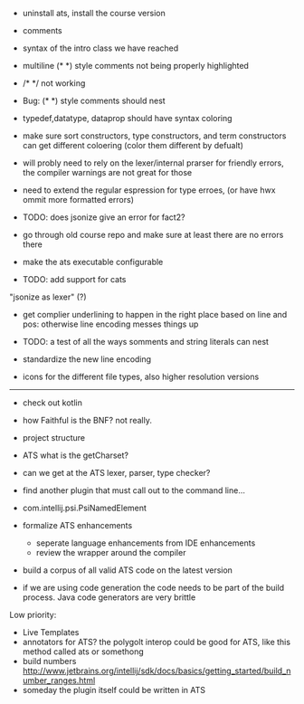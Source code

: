 * uninstall ats, install the course version

* comments
* syntax of the intro class we have reached


* multiline (* *) style comments not being properly highlighted
* /* */ not working
* Bug: (* *) style comments should nest

* typedef,datatype, dataprop should have syntax coloring
* make sure sort constructors, type constructors, and term constructors can get different coloering (color them different by defualt)

* will probly need to rely on the lexer/internal prarser for friendly errors, the compiler warnings are not great for those

* need to extend the regular espression for type erroes, (or have hwx ommit more formatted errors)
* TODO: does jsonize give an error for fact2?

* go through old course repo and make sure at least there are no errors there

* make the ats executable configurable


* TODO: add support for cats

"jsonize as lexer" (?)


* get complier underlining to happen in the right place based on line and pos: otherwise line encoding messes things up

* TODO: a test of all the ways somments and string literals can nest

* standardize the new line encoding

* icons for the different file types, also higher resolution versions
---
* check out kotlin


* how Faithful is the BNF? not really.
* project structure
* ATS what is the getCharset?
* can we get at the ATS lexer, parser, type checker?
* find another plugin that must call out to the command line...
* com.intellij.psi.PsiNamedElement

* formalize ATS enhancements
  * seperate language enhancements from IDE enhancements
  * review the wrapper around the compiler
* build a corpus of all valid ATS code on the latest version
* if we are using code generation the code needs to be part of the build process. Java code generators are very brittle


Low priority:
* Live Templates
* annotators for ATS? the polygolt interop could be good for ATS, like this method called ats or somethong
* build numbers http://www.jetbrains.org/intellij/sdk/docs/basics/getting_started/build_number_ranges.html
* someday the plugin itself could be written in ATS
